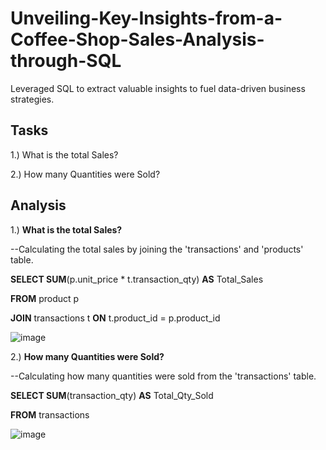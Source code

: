 # Unveiling-Key-Insights-from-a-Coffee-Shop-Sales-Analysis-through-SQL

Leveraged SQL to extract valuable insights to fuel data-driven business strategies.

**Tasks**
--------------------------------------------------------------------------------------------------------------------------

1.) What is the total Sales?

2.) How many Quantities were Sold?



**Analysis**
--------------------------------------------------------------------------------------------------------------------------

1.)	**What is the total Sales?** 

--Calculating the total sales by joining  the 'transactions' and 'products' table.

**SELECT SUM**(p.unit_price * t.transaction_qty) **AS** Total_Sales

**FROM** product p

**JOIN** transactions t **ON** t.product_id = p.product_id

![image](https://github.com/user-attachments/assets/c4e5f6ce-ecef-4f91-a9c6-7c3951dae43e)

2.) **How many Quantities were Sold?**

--Calculating how many quantities were sold from the 'transactions' table.

**SELECT SUM**(transaction_qty) **AS** Total_Qty_Sold

**FROM** transactions

![image](https://github.com/user-attachments/assets/ac4e7126-0ec3-4450-8c48-1628ad9e75ea)

